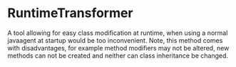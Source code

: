 # RuntimeTransformer

A tool allowing for easy class modification at runtime, when using a normal javaagent at startup would be too inconvenient.
Note, this method comes with disadvantages, for example method modifiers may not be altered, new methods can not be created and neither can class inheritance be changed.
